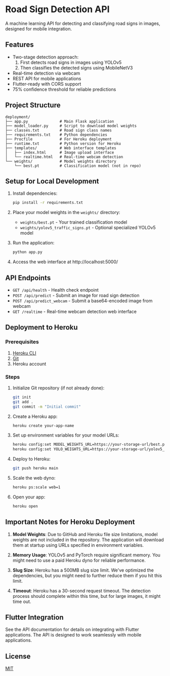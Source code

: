 # Road Sign Detection API

A machine learning API for detecting and classifying road signs in images, designed for mobile integration.

## Features

- Two-stage detection approach:
  1. First detects road signs in images using YOLOv5
  2. Then classifies the detected signs using MobileNetV3
- Real-time detection via webcam
- REST API for mobile applications
- Flutter-ready with CORS support
- 75% confidence threshold for reliable predictions

## Project Structure

```
deployment/
├── app.py              # Main Flask application
├── model_loader.py     # Script to download model weights
├── classes.txt         # Road sign class names
├── requirements.txt    # Python dependencies
├── Procfile            # For Heroku deployment
├── runtime.txt         # Python version for Heroku
├── templates/          # Web interface templates
│   ├── index.html      # Image upload interface
│   └── realtime.html   # Real-time webcam detection
└── weights/            # Model weights directory
    └── best.pt         # Classification model (not in repo)
```

## Setup for Local Development

1. Install dependencies:
   ```bash
   pip install -r requirements.txt
   ```

2. Place your model weights in the `weights/` directory:
   - `weights/best.pt` - Your trained classification model
   - `weights/yolov5_traffic_signs.pt` - Optional specialized YOLOv5 model

3. Run the application:
   ```bash
   python app.py
   ```

4. Access the web interface at http://localhost:5000/

## API Endpoints

- `GET /api/health` - Health check endpoint
- `POST /api/predict` - Submit an image for road sign detection
- `POST /api/predict_webcam` - Submit a base64-encoded image from webcam
- `GET /realtime` - Real-time webcam detection web interface

## Deployment to Heroku

### Prerequisites

1. [Heroku CLI](https://devcenter.heroku.com/articles/heroku-cli)
2. [Git](https://git-scm.com/)
3. Heroku account

### Steps

1. Initialize Git repository (if not already done):
   ```bash
   git init
   git add .
   git commit -m "Initial commit"
   ```

2. Create a Heroku app:
   ```bash
   heroku create your-app-name
   ```

3. Set up environment variables for your model URLs:
   ```bash
   heroku config:set MODEL_WEIGHTS_URL=https://your-storage-url/best.pt
   heroku config:set YOLO_WEIGHTS_URL=https://your-storage-url/yolov5_traffic_signs.pt
   ```

4. Deploy to Heroku:
   ```bash
   git push heroku main
   ```

5. Scale the web dyno:
   ```bash
   heroku ps:scale web=1
   ```

6. Open your app:
   ```bash
   heroku open
   ```

## Important Notes for Heroku Deployment

1. **Model Weights**: Due to GitHub and Heroku file size limitations, model weights are not included in the repository. The application will download them at startup using URLs specified in environment variables.

2. **Memory Usage**: YOLOv5 and PyTorch require significant memory. You might need to use a paid Heroku dyno for reliable performance.

3. **Slug Size**: Heroku has a 500MB slug size limit. We've optimized the dependencies, but you might need to further reduce them if you hit this limit.

4. **Timeout**: Heroku has a 30-second request timeout. The detection process should complete within this time, but for large images, it might time out.

## Flutter Integration

See the API documentation for details on integrating with Flutter applications. The API is designed to work seamlessly with mobile applications.

## License

[MIT](LICENSE)
